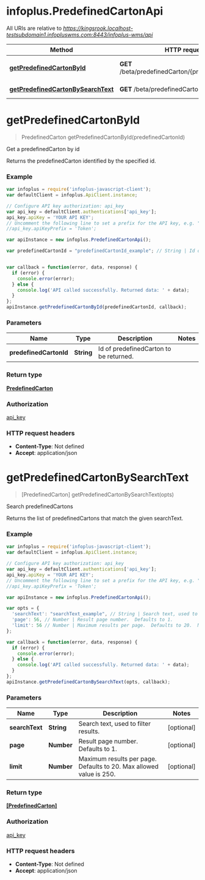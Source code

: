 # infoplus.PredefinedCartonApi

All URIs are relative to *https://kingsrook.localhost-testsubdomain1.infopluswms.com:8443/infoplus-wms/api*

Method | HTTP request | Description
------------- | ------------- | -------------
[**getPredefinedCartonById**](PredefinedCartonApi.md#getPredefinedCartonById) | **GET** /beta/predefinedCarton/{predefinedCartonId} | Get a predefinedCarton by id
[**getPredefinedCartonBySearchText**](PredefinedCartonApi.md#getPredefinedCartonBySearchText) | **GET** /beta/predefinedCarton/search | Search predefinedCartons


<a name="getPredefinedCartonById"></a>
# **getPredefinedCartonById**
> PredefinedCarton getPredefinedCartonById(predefinedCartonId)

Get a predefinedCarton by id

Returns the predefinedCarton identified by the specified id.

### Example
```javascript
var infoplus = require('infoplus-javascript-client');
var defaultClient = infoplus.ApiClient.instance;

// Configure API key authorization: api_key
var api_key = defaultClient.authentications['api_key'];
api_key.apiKey = 'YOUR API KEY';
// Uncomment the following line to set a prefix for the API key, e.g. "Token" (defaults to null)
//api_key.apiKeyPrefix = 'Token';

var apiInstance = new infoplus.PredefinedCartonApi();

var predefinedCartonId = "predefinedCartonId_example"; // String | Id of predefinedCarton to be returned.


var callback = function(error, data, response) {
  if (error) {
    console.error(error);
  } else {
    console.log('API called successfully. Returned data: ' + data);
  }
};
apiInstance.getPredefinedCartonById(predefinedCartonId, callback);
```

### Parameters

Name | Type | Description  | Notes
------------- | ------------- | ------------- | -------------
 **predefinedCartonId** | **String**| Id of predefinedCarton to be returned. | 

### Return type

[**PredefinedCarton**](PredefinedCarton.md)

### Authorization

[api_key](../README.md#api_key)

### HTTP request headers

 - **Content-Type**: Not defined
 - **Accept**: application/json

<a name="getPredefinedCartonBySearchText"></a>
# **getPredefinedCartonBySearchText**
> [PredefinedCarton] getPredefinedCartonBySearchText(opts)

Search predefinedCartons

Returns the list of predefinedCartons that match the given searchText.

### Example
```javascript
var infoplus = require('infoplus-javascript-client');
var defaultClient = infoplus.ApiClient.instance;

// Configure API key authorization: api_key
var api_key = defaultClient.authentications['api_key'];
api_key.apiKey = 'YOUR API KEY';
// Uncomment the following line to set a prefix for the API key, e.g. "Token" (defaults to null)
//api_key.apiKeyPrefix = 'Token';

var apiInstance = new infoplus.PredefinedCartonApi();

var opts = { 
  'searchText': "searchText_example", // String | Search text, used to filter results.
  'page': 56, // Number | Result page number.  Defaults to 1.
  'limit': 56 // Number | Maximum results per page.  Defaults to 20.  Max allowed value is 250.
};

var callback = function(error, data, response) {
  if (error) {
    console.error(error);
  } else {
    console.log('API called successfully. Returned data: ' + data);
  }
};
apiInstance.getPredefinedCartonBySearchText(opts, callback);
```

### Parameters

Name | Type | Description  | Notes
------------- | ------------- | ------------- | -------------
 **searchText** | **String**| Search text, used to filter results. | [optional] 
 **page** | **Number**| Result page number.  Defaults to 1. | [optional] 
 **limit** | **Number**| Maximum results per page.  Defaults to 20.  Max allowed value is 250. | [optional] 

### Return type

[**[PredefinedCarton]**](PredefinedCarton.md)

### Authorization

[api_key](../README.md#api_key)

### HTTP request headers

 - **Content-Type**: Not defined
 - **Accept**: application/json

